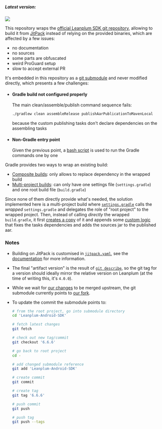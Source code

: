 ##### Latest version:
[![](https://jitpack.io/v/biowink/Leanplum-Android-SDK-WRAPPER.svg?style=flat-square)](https://jitpack.io/#biowink/Leanplum-Android-SDK-WRAPPER)

This repository wraps the [official Leanplum SDK git repository][Leanplum SDK repo], allowing to build it from [JitPack] instead of relying on the provided binaries, which are affected by a few issues:

+ no documentation
+ no sources
+ some parts are obfuscated
+ weird ProGuard setup
+ slow to accept external PR

It's embedded in this repository as a [git submodule] and never modified directly, which presents a few challenges:

+ #### Gradle build not configured properly
  The main clean/assemble/publish command sequence fails:
  ```bash
  ./gradlew clean assembleRelease publishAarPublicationToMavenLocal
  ```
  because the custom publishing tasks don't declare dependencies on the assembling tasks

+ #### Non-Gradle entry point
  Given the previous point, a [bash script] is used to run the Gradle commands one by one

Gradle provides two ways to wrap an existing build:

+ [Composite builds]: only allows to replace dependency in the wrapped build
+ [Multi-project builds]: can only have one settings file (`settings.gradle`) and one root build file (`build.gradle`)

Since none of them directly provide what's needed, the solution implemented here is a multi-project build where [`settings.gradle`] calls the _wrapped_ `settings.gradle` and delegates the role of "root project" to the wrapped project. Then, instead of calling _directly_ the wrapped `build.gradle`, it first [creates a copy][merge] of it and appends some [custom logic] that fixes the tasks dependencies and adds the sources jar to the published aar.

### Notes

+ Building on JitPack is customised in [`jitpack.yaml`], see the [documentation][JitPack docs] for more information.

+ The final "artifact version" is the result of [`git describe`], so the git tag for a version should ideally mirror the relative version on Leanplum (at the time of writing this, it's `4.0.0`).

+ While we wait for [our changes][StreamReference PR] to be merged upstream, the git submodule currently points to [our fork][Leanplum SDK fork].

+ To update the commit the submodule points to:
  ```bash
  # from the root project, go into submodule directory
  cd 'Leanplum-Android-SDK'
  
  # fetch latest changes
  git fetch
  
  # check out new tag/commit
  git checkout '6.6.6'
  
  # go back to root project
  cd -
  
  # add changed submodule reference
  git add 'Leanplum-Android-SDK'
  
  # create commit
  git commit
  
  # create tag
  git tag '6.6.6'
  
  # push commit
  git push
  
  # push tag
  git push --tags
  ```

[bash script]: https://github.com/Leanplum/Leanplum-Android-SDK/blob/4.0.0/build.sh
[`jitpack.yaml`]: /jitpack.yml
[`settings.gradle`]: /settings.gradle
[custom logic]: /build.gradle
[merge]: /util/merge-build-file.gradle

[Leanplum SDK repo]: https://github.com/Leanplum/Leanplum-Android-SDK
[Leanplum SDK fork]: https://github.com/biowink/Leanplum-Android-SDK/tree/feature/stream-reference
[StreamReference PR]: https://github.com/Leanplum/Leanplum-Android-SDK/pull/157

[JitPack]: https://jitpack.io/#biowink/Leanplum-Android-SDK-WRAPPER
[JitPack docs]: https://jitpack.io/docs/

[git submodule]: https://git-scm.com/docs/gitsubmodules
[`git describe`]: https://git-scm.com/docs/git-describe

[Composite builds]: https://docs.gradle.org/current/userguide/composite_builds.html
[Multi-project builds]: https://docs.gradle.org/current/userguide/intro_multi_project_builds.html
